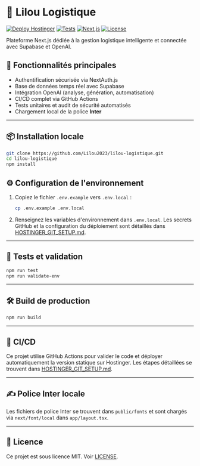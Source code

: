 # 🚚 Lilou Logistique

[![Deploy Hostinger](https://github.com/Lilou2023/lilou-logistique/workflows/%F0%9F%9A%80%20D%C3%A9ploiement%20Hostinger%20Automatique/badge.svg)](https://github.com/Lilou2023/lilou-logistique/actions)
[![Tests](https://img.shields.io/badge/tests-passing-brightgreen)](https://github.com/Lilou2023/lilou-logistique/actions)
[![Next.js](https://img.shields.io/badge/Next.js-14.0.4-black)](https://nextjs.org/)
[![License](https://img.shields.io/badge/license-MIT-blue.svg)](LICENSE)

Plateforme Next.js dédiée à la gestion logistique intelligente et connectée avec Supabase et OpenAI.

## 🚀 Fonctionnalités principales

- Authentification sécurisée via NextAuth.js
- Base de données temps réel avec Supabase
- Intégration OpenAI (analyse, génération, automatisation)
- CI/CD complet via GitHub Actions
- Tests unitaires et audit de sécurité automatisés
- Chargement local de la police **Inter**

---

## 📦 Installation locale

```bash
git clone https://github.com/Lilou2023/lilou-logistique.git
cd lilou-logistique
npm install
```

## ⚙️ Configuration de l'environnement

1. Copiez le fichier `.env.example` vers `.env.local` :
   ```bash
   cp .env.example .env.local
   ```
2. Renseignez les variables d'environnement dans `.env.local`.
   Les secrets GitHub et la configuration du déploiement sont détaillés dans [HOSTINGER_GIT_SETUP.md](HOSTINGER_GIT_SETUP.md).

---

## 🧪 Tests et validation

```bash
npm run test
npm run validate-env
```

---

## 🛠️ Build de production

```bash
npm run build
```

---

## 🔐 CI/CD

Ce projet utilise GitHub Actions pour valider le code et déployer automatiquement la version statique sur Hostinger. Les étapes détaillées se trouvent dans [HOSTINGER_GIT_SETUP.md](HOSTINGER_GIT_SETUP.md).

---

## ✍️ Police Inter locale

Les fichiers de police Inter se trouvent dans `public/fonts` et sont chargés via `next/font/local` dans `app/layout.tsx`.

---

## 🧾 Licence

Ce projet est sous licence MIT. Voir [LICENSE](LICENSE).
